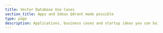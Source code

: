 ```yaml
---
title: Vector Database Use Cases
section_title: Apps and Ideas Qdrant made possible
type: page
description: Applications, business cases and startup ideas you can build with Qdrant vector search engine.
---
```


